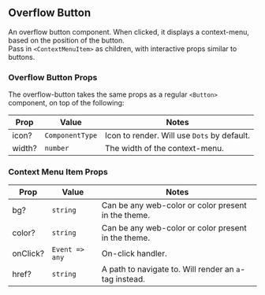 ## Overflow Button

An overflow button component. When clicked, it displays a context-menu, based on the position of the button.  
Pass in `<ContextMenuItem>` as children, with interactive props similar to buttons.

### Overflow Button Props

The overflow-button takes the same props as a regular `<Button>` component, on top of the following:

| Prop   | Value           | Notes                                       |
| ------ | --------------- | ------------------------------------------- |
| icon?  | `ComponentType` | Icon to render. Will use `Dots` by default. |
| width? | `number`        | The width of the context-menu.              |

### Context Menu Item Props

| Prop     | Value          | Notes                                                  |
| -------- | -------------- | ------------------------------------------------------ |
| bg?      | `string`       | Can be any web-color or color present in the theme.    |
| color?   | `string`       | Can be any web-color or color present in the theme.    |
| onClick? | `Event => any` | On-click handler.                                      |
| href?    | `string`       | A path to navigate to. Will render an `a`-tag instead. |
